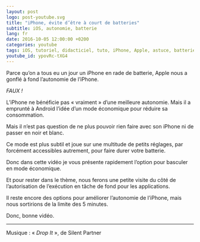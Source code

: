 ```yaml
---
layout: post
logo: post-youtube.svg
title: "iPhone, évite d’être à court de batteries"
subtitle: iOS, autonomie, batterie
lang: fr
date: 2016-10-05 12:00:00 +0200
categories: youtube
tags: iOS, tutoriel, didacticiel, tuto, iPhone, Apple, astuce, batterie, autonomie, économie énergie
youtube_id: ypovRc-tXG4
---
```


Parce qu’on a tous eu un jour un iPhone en rade de batterie, 
Apple nous a gonflé à fond l’autonomie de l’iPhone.

_FAUX&nbsp;!_

L’iPhone ne bénéficie pas «&nbsp;vraiment&nbsp;» d’une meilleure autonomie.
Mais il a emprunté à Android l’idée d’un mode économique pour réduire sa 
consommation.

Mais il n’est pas question de ne plus pouvoir rien faire avec son iPhone ni 
de passer en noir et blanc.

Ce mode est plus subtil et joue sur une multitude de petits réglages, 
par forcément accessibles autrement, pour faire durer votre batterie.

Donc dans cette vidéo je vous présente rapidement l’option pour basculer en 
mode économique.

Et pour rester dans le thème, nous ferons une petite visite du côté de 
l’autorisation de l’exécution en tâche de fond pour les applications.

Il reste encore des options pour améliorer l’autonomie de l’iPhone, mais nous 
sortirions de la limite des 5 minutes.

Donc, bonne vidéo.


-----
Musique : «&nbsp;_Drop It_&nbsp;», de Silent Partner
